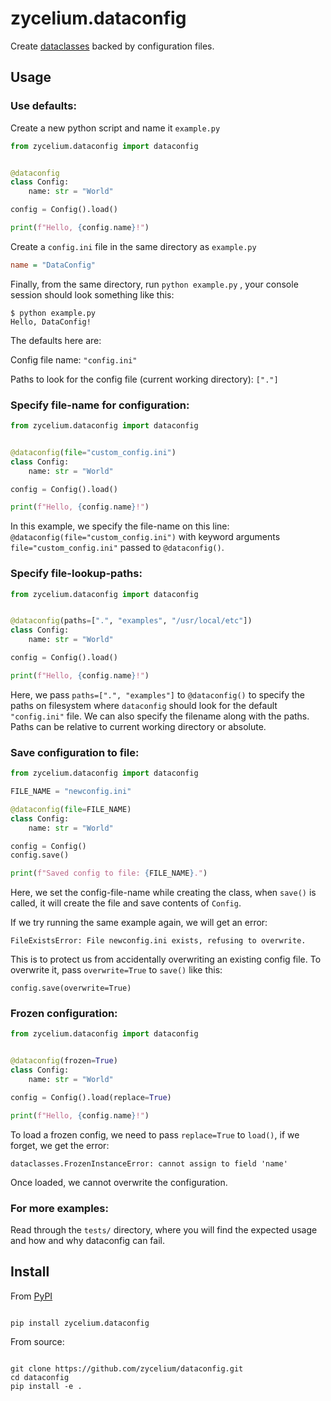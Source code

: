 # zycelium.dataconfig

Create [dataclasses](https://docs.python.org/3/library/dataclasses.html) backed by configuration files.

## Usage

### Use defaults:

Create a new python script and name it `example.py`

```python
from zycelium.dataconfig import dataconfig


@dataconfig
class Config:
    name: str = "World"

config = Config().load()

print(f"Hello, {config.name}!")
```

Create a `config.ini` file in the same directory as `example.py`

```ini
name = "DataConfig"
```

Finally, from the same directory, run `python example.py` , 
your console session should look something like this:

```console
$ python example.py
Hello, DataConfig!
```

The defaults here are:

Config file name: `"config.ini"`

Paths to look for the config file (current working directory): `["."]`

### Specify file-name for configuration:

```python
from zycelium.dataconfig import dataconfig


@dataconfig(file="custom_config.ini")
class Config:
    name: str = "World"

config = Config().load()

print(f"Hello, {config.name}!")
```

In this example, we specify the file-name on this line:
`@dataconfig(file="custom_config.ini")` with keyword arguments
`file="custom_config.ini"` passed to `@dataconfig()`.

### Specify file-lookup-paths:

```python
from zycelium.dataconfig import dataconfig


@dataconfig(paths=[".", "examples", "/usr/local/etc"])
class Config:
    name: str = "World"

config = Config().load()

print(f"Hello, {config.name}!")
```

Here, we pass `paths=[".", "examples"]` to `@dataconfig()`
to specify the paths on filesystem where `dataconfig` should
look for the default `"config.ini"` file. We can also specify
the filename along with the paths. Paths can be relative 
to current working directory or absolute.

### Save configuration to file:

```python
from zycelium.dataconfig import dataconfig

FILE_NAME = "newconfig.ini"

@dataconfig(file=FILE_NAME)
class Config:
    name: str = "World"

config = Config()
config.save()

print(f"Saved config to file: {FILE_NAME}.")
```

Here, we set the config-file-name while creating the class,
when `save()` is called, it will create the file and save
contents of `Config`.

If we try running the same example again, we will get an error:

`FileExistsError: File newconfig.ini exists, refusing to overwrite.`

This is to protect us from accidentally overwriting an existing config file.
To overwrite it, pass `overwrite=True` to `save()` like this:

`config.save(overwrite=True)`

### Frozen configuration:

```python
from zycelium.dataconfig import dataconfig


@dataconfig(frozen=True)
class Config:
    name: str = "World"

config = Config().load(replace=True)

print(f"Hello, {config.name}!")
```

To load a frozen config, we need to pass `replace=True` to `load()`,
if we forget, we get the error:

`dataclasses.FrozenInstanceError: cannot assign to field 'name'`

Once loaded, we cannot overwrite the configuration.


### For more examples:

Read through the `tests/` directory, where you will find the 
expected usage and how and why dataconfig can fail.


## Install

From [PyPI](https://pypi.org/)

```console

pip install zycelium.dataconfig
```

From source:

```console

git clone https://github.com/zycelium/dataconfig.git
cd dataconfig
pip install -e .
```
